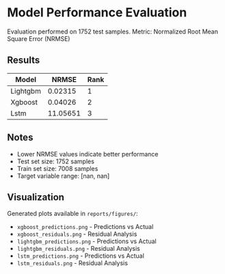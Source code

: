 # Model Performance Evaluation

Evaluation performed on 1752 test samples.
Metric: Normalized Root Mean Square Error (NRMSE)

## Results

| Model | NRMSE | Rank |
|-------|-------|------|
| Lightgbm | 0.02315 | 1 |
| Xgboost | 0.04026 | 2 |
| Lstm | 11.05651 | 3 |

## Notes

- Lower NRMSE values indicate better performance
- Test set size: 1752 samples
- Train set size: 7008 samples
- Target variable range: [nan, nan]

## Visualization

Generated plots available in `reports/figures/`:
- `xgboost_predictions.png` - Predictions vs Actual
- `xgboost_residuals.png` - Residual Analysis
- `lightgbm_predictions.png` - Predictions vs Actual
- `lightgbm_residuals.png` - Residual Analysis
- `lstm_predictions.png` - Predictions vs Actual
- `lstm_residuals.png` - Residual Analysis